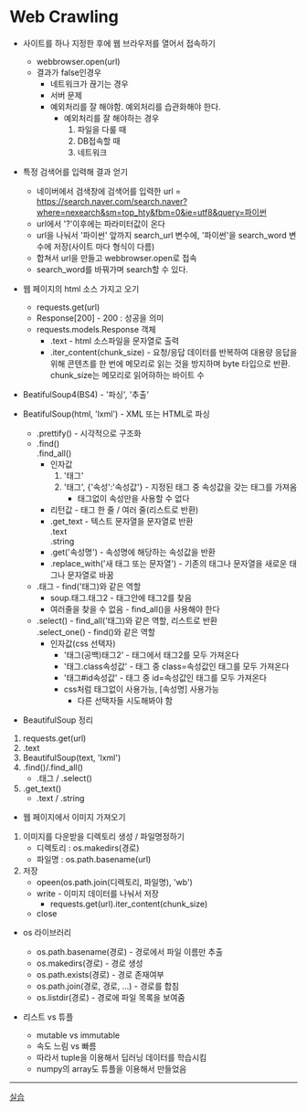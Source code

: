 # Web Crawling

- 사이트를 하나 지정한 후에 웹 브라우저를 열어서 접속하기
    - webbrowser.open(url) 
    - 결과가 false인경우
        - 네트워크가 끊기는 경우
        - 서버 문제
        - 예외처리를 잘 해야함. 예외처리를 습관화해야 한다.
            -  예외처리를 잘 해야하는 경우
                1. 파일을 다룰 때
                2. DB접속할 때
                3. 네트워크

- 특정 검색어를 입력해 결과 얻기
    - 네이버에서 검색창에 검색어를 입력한 url = https://search.naver.com/search.naver?where=nexearch&sm=top_hty&fbm=0&ie=utf8&query=파이썬
    - url에서 '?'이후에는 파라미터값이 온다
    - url을 나눠서 '파이썬' 앞까지 search_url 변수에, '파이썬'을 search_word 변수에 저장(사이트 마다 형식이 다름)
    - 합쳐서 url을 만들고 webbrowser.open로 접속
    - search_word를 바꿔가며 search할 수 있다.

- 웹 페이지의 html 소스 가지고 오기
    - requests.get(url)
    - Response[200] - 200 : 성공을 의미
    - requests.models.Response 객체
        - .text - html 소스파일을 문자열로 출력
        - .iter_content(chunk_size) - 요청/응답 데이터를 반복하여 대용량 응답을 위해 콘텐츠를 한 번에 메모리로 읽는 것을 방지하며 byte 타입으로 반환. chunk_size는 메모리로 읽어햐하는 바이트 수

- BeatifulSoup4(BS4) - '파싱', '추출'
- BeatifulSoup(html, 'lxml') - XML 또는 HTML로 파싱
    - .prettify() - 시각적으로 구조화
    - .find()            
    .find_all()
        - 인자값
            1. '태그'
            2. '태그', {'속성':'속성값'} - 지정된 태그 중 속성값을 갖는 태그를 가져옴
                - 태그없이 속성만을 사용할 수 없다
        - 리턴값 - 태그 한 줄 / 여러 줄(리스트로 반환)
        - .get_text - 텍스트 문자열을 문자열로 반환     
        .text       
        .string
        - .get('속성명') - 속성명에 해당하는 속성값을 반환
        - .replace_with('새 태그 또는 문자열') - 기존의 태그나 문자열을 새로운 태그나 문자열로 바꿈
    - .태그 - find('태그)와 같은 역할
        - soup.태그.태그2 - 태그안에 태그2를 찾음
        - 여러줄을 찾을 수 없음 - find_all()을 사용해야 한다
    - .select() - find_all('태그)와 같은 역할, 리스트로 반환    
    .select_one() - find()와 같은 역할
        - 인자값(css 선택자)
            - '태그(공백)태그2' - 태그에서 태그2를 모두 가져온다
            - '태그.class속성값' - 태그 중 class=속성값인 태그를 모두 가져온다
            - '태그#id속성값' - 태그 중 id=속성값인 태그를 모두 가져온다
            - css처럼 태그없이 사용가능, [속성명] 사용가능
                - 다른 선택자들 시도해봐야 함

- BeautifulSoup 정리
1. requests.get(url)
2. .text
3. BeautifulSoup(text, 'lxml')
4. .find()/.find_all()
    - .태그 / .select()
5. .get_text()
    - .text / .string

- 웹 페이지에서 이미지 가져오기
1. 이미지를 다운받을 디렉토리 생성 / 파일명정하기
    - 디렉토리 : os.makedirs(경로)
    - 파일명 : os.path.basename(url)
2. 저장
    - opeen(os.path.join(디렉토리, 파일명), 'wb')
    - write - 이미지 데이터를 나눠서 저장
        - requests.get(url).iter_content(chunk_size)
    - close

- os 라이브러리  
    - os.path.basename(경로) - 경로에서 파일 이름만 추출     
    - os.makedirs(경로) - 경로 생성      
    - os.path.exists(경로) - 경로 존재여부       
    - os.path.join(경로, 경로, ...) - 경로를 합침        
    - os.listdir(경로) - 경로에 파일 목록을 보여줌


 - 리스트 vs 튜플
    - mutable vs immutable
    - 속도 느림 vs 빠름
    - 따라서 tuple을 이용해서 딥러닝 데이터를 학습시킴
    - numpy의 array도 튜플을 이용해서 만들었음

---

[실습](http://localhost:8888/tree/webcrawling_0629)